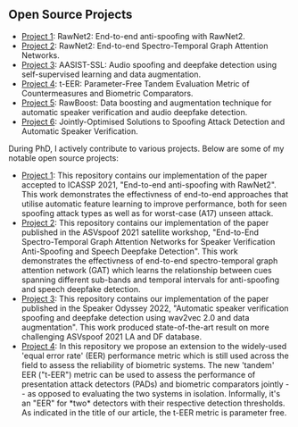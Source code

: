<section id="Open Source Projects">
  <h2>Open Source Projects</h2>
  <ul>
    <li><a href="https://github.com/eurecom-asp/rawnet2-antispoofing">Project 1</a>: RawNet2: End-to-end anti-spoofing with RawNet2.</li>
    <li><a href="https://github.com/eurecom-asp/RawGAT-ST-antispoofing">Project 2</a>: RawNet2: End-to-end Spectro-Temporal Graph Attention Networks.</li>
    <li><a href="https://github.com/TakHemlata/SSL_Anti-spoofing">Project 3</a>: AASIST-SSL: Audio spoofing and deepfake detection using self-supervised learning and data augmentation.</li>
     <li><a href="https://github.com/TakHemlata/T-EER">Project 4</a>: t-EER: Parameter-Free Tandem Evaluation Metric of Countermeasures and Biometric Comparators.</li>
    <li><a href="https://github.com/TakHemlata/RawBoost-antispoofing">Project 5</a>: RawBoost: Data boosting and augmentation technique for automatic speaker verification and audio deepfake detection.</li>
    <li><a href="https://github.com/eurecom-asp/sasv-joint-optimisation">Project 6</a>: Jointly-Optimised Solutions to
Spoofing Attack Detection and Automatic Speaker Verification.</li>
  </ul>
  
  <p>During PhD, I actively contribute to various projects. Below are some of my notable open source projects:</p>
  <ul>
    <li><a href="https://github.com/eurecom-asp/rawnet2-antispoofing">Project 1</a>: This repository contains our implementation of the paper accepted to ICASSP 2021, "End-to-end anti-spoofing with RawNet2". This work demonstrates the effectivness of end-to-end approaches that utilise automatic feature learning to improve performance, both for seen spoofing attack types as well as for worst-case (A17) unseen attack.</li>
    <li><a href="https://github.com/eurecom-asp/RawGAT-ST-antispoofing">Project 2</a>: This repository contains our implementation of the paper published in the ASVspoof 2021 satellite workshop, "End-to-End Spectro-Temporal Graph Attention Networks for Speaker Verification Anti-Spoofing and Speech Deepfake Detection". This work demonstrates the effectivness of end-to-end spectro-temporal graph attention network (GAT) which learns the relationship between cues spanning different sub-bands and temporal intervals for anti-spoofing and speech deepfake detection.</li>
    <li><a href="https://github.com/TakHemlata/SSL_Anti-spoofing">Project 3</a>: This repository contains our implementation of the paper published in the Speaker Odyssey 2022, "Automatic speaker verification spoofing and deepfake detection using wav2vec 2.0 and data augmentation". This work produced state-of-the-art result on more challenging ASVspoof 2021 LA and DF database.</li>
<li><a href="https://github.com/TakHemlata/T-EER">Project 4</a>: In this repository we propose an extension to the widely-used 'equal error rate' (EER) performance metric which is still used across the field to assess the reliability of biometric systems. The new 'tandem' EER ("t-EER") metric can be used to assess the performance of presentation attack detectors (PADs) and biometric comparators jointly -- as opposed to evaluating the two systems in isolation. Informally, it's an "EER" for *two* detectors with their respective detection thresholds. As indicated in the title of our article, the t-EER metric is parameter free.</li>    
  </ul>
</section>
